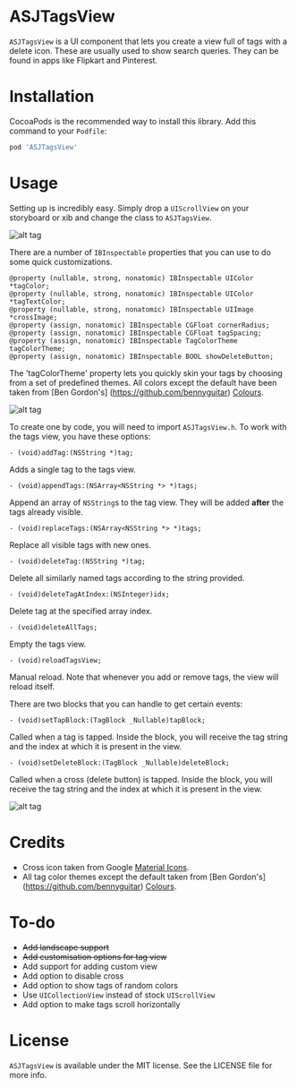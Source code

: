# ASJTagsView

`ASJTagsView` is a UI component that lets you create a view full of tags with a delete icon. These are usually used to show search queries. They can be found in apps like Flipkart and Pinterest.

# Installation

CocoaPods is the recommended way to install this library. Add this command to your `Podfile`:

```ruby
pod 'ASJTagsView'
```

# Usage

Setting up is incredibly easy. Simply drop a `UIScrollView` on your storyboard or xib and change the class to `ASJTagsView`.

![alt tag](Images/CustomClass.png)

There are a number of `IBInspectable` properties that you can use to do some quick customizations.

```objc
@property (nullable, strong, nonatomic) IBInspectable UIColor *tagColor;
@property (nullable, strong, nonatomic) IBInspectable UIColor *tagTextColor;
@property (nullable, strong, nonatomic) IBInspectable UIImage *crossImage;
@property (assign, nonatomic) IBInspectable CGFloat cornerRadius;
@property (assign, nonatomic) IBInspectable CGFloat tagSpacing;
@property (assign, nonatomic) IBInspectable TagColorTheme tagColorTheme;
@property (assign, nonatomic) IBInspectable BOOL showDeleteButton;
```

The 'tagColorTheme' property lets you quickly skin your tags by choosing from a set of predefined themes. All colors except the default have been taken from [Ben Gordon's] (https://github.com/bennyguitar) [Colours](https://github.com/bennyguitar/Colours).

![alt tag](Images/ColorThemes.png)

To create one by code, you will need to import `ASJTagsView.h`. To work with the tags view, you have these options:

```objc
- (void)addTag:(NSString *)tag;
```
Adds a single tag to the tags view.

```objc
- (void)appendTags:(NSArray<NSString *> *)tags;
```
Append an array of `NSString`s to the tag view. They will be added **after** the tags already visible.

```objc
- (void)replaceTags:(NSArray<NSString *> *)tags;
```
Replace all visible tags with new ones.

```objc
- (void)deleteTag:(NSString *)tag;
```
Delete all similarly named tags according to the string provided.

```objc
- (void)deleteTagAtIndex:(NSInteger)idx;
```
Delete tag at the specified array index.

```objc
- (void)deleteAllTags;
```
Empty the tags view.

```objc
- (void)reloadTagsView;
```
Manual reload. Note that whenever you add or remove tags, the view will reload itself.

There are two blocks that you can handle to get certain events:

```objc
- (void)setTapBlock:(TagBlock _Nullable)tapBlock;
```
Called when a tag is tapped. Inside the block, you will receive the tag string and the index at which it is present in the view.

```objc
- (void)setDeleteBlock:(TagBlock _Nullable)deleteBlock;
```
Called when a cross (delete button) is tapped. Inside the block, you will receive the tag string and the index at which it is present in the view.

![alt tag](Images/Screenshot.png)

# Credits

- Cross icon taken from Google [Material Icons](https://design.google.com/icons/#ic_clear).
- All tag color themes except the default taken from [Ben Gordon's] (https://github.com/bennyguitar) [Colours](https://github.com/bennyguitar/Colours).

# To-do

- ~~Add landscape support~~
- ~~Add customisation options for tag view~~
- Add support for adding custom view
- Add option to disable cross
- Add option to show tags of random colors
- Use `UICollectionView` instead of stock `UIScrollView`
- Add option to make tags scroll horizontally

# License

`ASJTagsView` is available under the MIT license. See the LICENSE file for more info.
